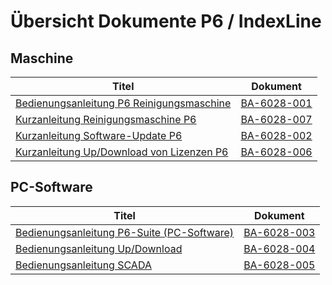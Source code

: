 # Übersicht Dokumente P6 / IndexLine

## Maschine

| Titel                                                        | Dokument
| -----                                                        | --------
| [Bedienungsanleitung P6 Reinigungsmaschine](BA-6028-001.pdf) | [BA-6028-001](BA-6028-001.pdf) 
| [Kurzanleitung Reinigungsmaschine P6](BA-6028-007.pdf)       | [BA-6028-007](BA-6028-007.pdf) 
| [Kurzanleitung Software-Update P6](BA-6028-002.pdf)          | [BA-6028-002](BA-6028-002.pdf) 
| [Kurzanleitung Up/Download von Lizenzen P6](BA-6028-006.pdf) | [BA-6028-006](BA-6028-006.pdf) 

## PC-Software

| Titel                                                         | Dokument
| -----                                                         | --------
| [Bedienungsanleitung P6-Suite (PC-Software)](BA-6028-003.pdf) | [BA-6028-003](BA-6028-003.pdf) 
| [Bedienungsanleitung Up/Download](BA-6028-004.pdf)            | [BA-6028-004](BA-6028-004.pdf) 
| [Bedienungsanleitung SCADA](BA-6028-005.pdf)                  | [BA-6028-005](BA-6028-005.pdf) 
